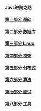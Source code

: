 #### Java进阶之路

#### [第一部分 基础](https://liuwei2017.gitbooks.io/java/content/di-yi-bu-fen-ji-chu.html)

#### 第二部分 数据库

#### [第三部分 Linux](https://liuwei2017.gitbooks.io/java/content/di-san-bu-fen-linux.html)

#### [第四部分 框架](https://liuwei2017.gitbooks.io/java/content/di-si-bu-fen-kuang-jia.html)

#### [第五部分 分布式](https://liuwei2017.gitbooks.io/java/content/di-wu-bu-fen-fen-bu-shi.html)

#### [第六部分 算法](https://liuwei2017.gitbooks.io/java/content/di-liu-bu-fen-suan-fa.html)

#### [第七部分 面试](https://liuwei2017.gitbooks.io/java/content/di-ba-bu-fen-mian-shi.html)

#### 第八部分 工具



